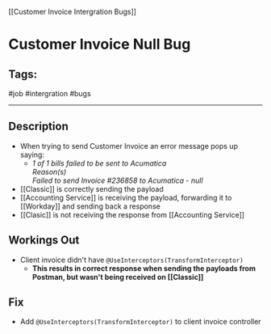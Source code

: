 [[Customer Invoice Intergration Bugs]]

# Customer Invoice Null Bug

## Tags:
#job #intergration #bugs 

---

## Description
- When trying to send Customer Invoice an error message pops up saying:
	- *1 of 1 bills failed to be sent to Acumatica  
		Reason(s)  
		Failed to send Invoice #236858 to Acumatica - null*
- [[Classic]] is correctly sending the payload
- [[Accounting Service]] is receiving the payload, forwarding it to [[Workday]] and sending back a response
- [[Clasic]] is not receiving the response from [[Accounting Service]]

## Workings Out
- Client invoice didn't have `@UseInterceptors(TransformInterceptor)`
	- **This results in correct response when sending the payloads from Postman, but wasn't being received on [[Classic]]**

## Fix
- Add `@UseInterceptors(TransformInterceptor)` to client invoice controller